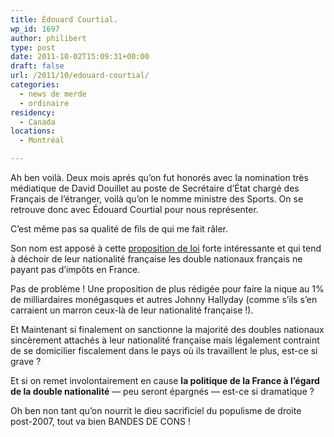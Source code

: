 ```yaml
---
title: Édouard Courtial.
wp_id: 1697
author: philibert
type: post
date: 2011-10-02T15:09:31+00:00
draft: false
url: /2011/10/edouard-courtial/
categories:
  - news de merde
  - ordinaire
residency:
  - Canada
locations:
  - Montréal

---
```

Ah ben voilà. Deux mois aprés qu&rsquo;on fut honorés avec la nomination très médiatique de David Douillet au poste de Secrétaire d&rsquo;État chargé des Français de l&rsquo;étranger, voilà qu&rsquo;on le nomme ministre des Sports. On se retrouve donc avec Édouard Courtial pour nous représenter.

C&rsquo;est même pas sa qualité de fils de qui me fait râler.
  
Son nom est apposé à cette [proposition de loi][1] forte intéressante et qui tend à déchoir de leur nationalité française les double nationaux français ne payant pas d&rsquo;impôts en France.

Pas de problème ! Une proposition de plus rédigée pour faire la nique au 1% de milliardaires monégasques et autres Johnny Hallyday (comme s&rsquo;ils s&rsquo;en carraient un marron ceux-là de leur nationalité française !). 

Et Maintenant si finalement on sanctionne la majorité des doubles nationaux sincèrement attachés à leur nationalité française mais légalement contraint de se domicilier fiscalement dans le pays où ils travaillent le plus, est-ce si grave ?
  
Et si on remet involontairement en cause **la politique de la France à l&rsquo;égard de la double nationalité** &mdash; peu seront épargnés &mdash; est-ce si dramatique ?

Oh ben non tant qu&rsquo;on nourrit le dieu sacrificiel du populisme de droite post-2007, tout va bien BANDES DE CONS !

 [1]: https://www.assemblee-nationale.fr/13/propositions/pion3411.asp